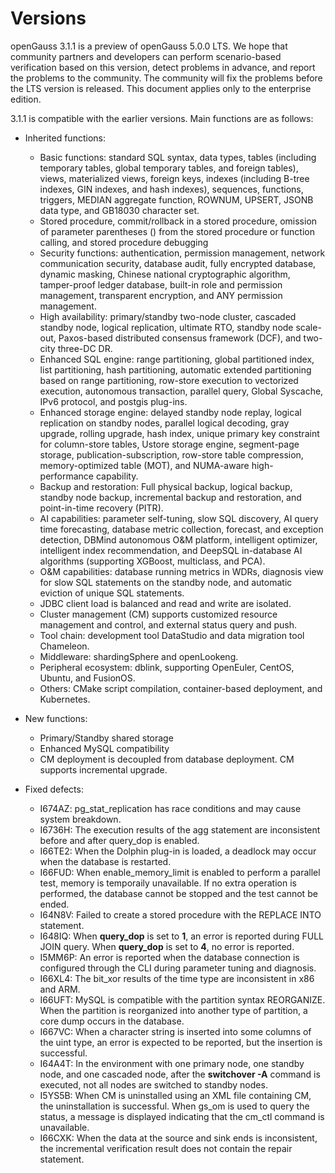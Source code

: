 # Versions<a name="EN-US_TOPIC_0289899200"></a>

openGauss 3.1.1 is a preview of openGauss 5.0.0 LTS. We hope that community partners and developers can perform scenario-based verification based on this version, detect problems in advance, and report the problems to the community. The community will fix the problems before the LTS version is released. This document applies only to the enterprise edition.

3.1.1 is compatible with the earlier versions. Main functions are as follows:

-   Inherited functions:
    -   Basic functions: standard SQL syntax, data types, tables \(including temporary tables, global temporary tables, and foreign tables\), views, materialized views, foreign keys, indexes \(including B-tree indexes, GIN indexes, and hash indexes\), sequences, functions, triggers, MEDIAN aggregate function, ROWNUM, UPSERT, JSONB data type, and GB18030 character set.
    -   Stored procedure, commit/rollback in a stored procedure, omission of parameter parentheses \(\) from the stored procedure or function calling, and stored procedure debugging
    -   Security functions: authentication, permission management, network communication security, database audit, fully encrypted database, dynamic masking, Chinese national cryptographic algorithm, tamper-proof ledger database, built-in role and permission management, transparent encryption, and ANY permission management.
    -   High availability: primary/standby two-node cluster, cascaded standby node, logical replication, ultimate RTO, standby node scale-out, Paxos-based distributed consensus framework \(DCF\), and two-city three-DC DR.
    -   Enhanced SQL engine: range partitioning, global partitioned index, list partitioning, hash partitioning, automatic extended partitioning based on range partitioning, row-store execution to vectorized execution, autonomous transaction, parallel query, Global Syscache, IPv6 protocol, and postgis plug-ins.
    -   Enhanced storage engine: delayed standby node replay, logical replication on standby nodes, parallel logical decoding, gray upgrade, rolling upgrade, hash index, unique primary key constraint for column-store tables, Ustore storage engine, segment-page storage, publication-subscription, row-store table compression, memory-optimized table (MOT), and NUMA-aware high-performance capability.
    -   Backup and restoration: Full physical backup, logical backup, standby node backup, incremental backup and restoration, and point-in-time recovery \(PITR\).
    -   AI capabilities: parameter self-tuning, slow SQL discovery, AI query time forecasting, database metric collection, forecast, and exception detection, DBMind autonomous O&M platform, intelligent optimizer, intelligent index recommendation, and DeepSQL in-database AI algorithms (supporting XGBoost, multiclass, and PCA).
    -   O&M capabilities: database running metrics in WDRs, diagnosis view for slow SQL statements on the standby node, and automatic eviction of unique SQL statements.
    -   JDBC client load is balanced and read and write are isolated.
    -   Cluster management (CM) supports customized resource management and control, and external status query and push.
    -   Tool chain: development tool DataStudio and data migration tool Chameleon.
    -   Middleware: shardingSphere and openLookeng.
	-   Peripheral ecosystem: dblink, supporting OpenEuler, CentOS, Ubuntu, and FusionOS.
	-   Others: CMake script compilation, container-based deployment, and Kubernetes.
	

-   New functions:
    -   Primary/Standby shared storage
    -   Enhanced MySQL compatibility
    -   CM deployment is decoupled from database deployment. CM supports incremental upgrade.

-   Fixed defects:
    -   I674AZ: pg\_stat\_replication has race conditions and may cause system breakdown.
    -   I6736H: The execution results of the agg statement are inconsistent before and after query\_dop is enabled.
    -   I66TE2: When the Dolphin plug-in is loaded, a deadlock may occur when the database is restarted.
    -   I66FUD: When enable\_memory\_limit is enabled to perform a parallel test, memory is temporaily unavailable. If no extra operation is performed, the database cannot be stopped and the test cannot be ended.
    -   I64N8V: Failed to create a stored procedure with the REPLACE INTO statement.
    -   I648IQ: When **query\_dop** is set to **1**, an error is reported during FULL JOIN query. When **query\_dop** is set to **4**, no error is reported.
    -   I5MM6P: An error is reported when the database connection is configured through the CLI during parameter tuning and diagnosis.
    -   I66XL4: The bit\_xor results of the time type are inconsistent in x86 and ARM.
    -   I66UFT: MySQL is compatible with the partition syntax REORGANIZE. When the partition is reorganized into another type of partition, a core dump occurs in the database.
    -   I667VC: When a character string is inserted into some columns of the uint type, an error is expected to be reported, but the insertion is successful.
    -   I64A4T: In the environment with one primary node, one standby node, and one cascaded node, after the **switchover -A** command is executed, not all nodes are switched to standby nodes.
    -   I5YS5B: When CM is uninstalled using an XML file containing CM, the uninstallation is successful. When gs\_om is used to query the status, a message is displayed indicating that the cm\_ctl command is unavailable.
    -   I66CXK: When the data at the source and sink ends is inconsistent, the incremental verification result does not contain the repair statement.
